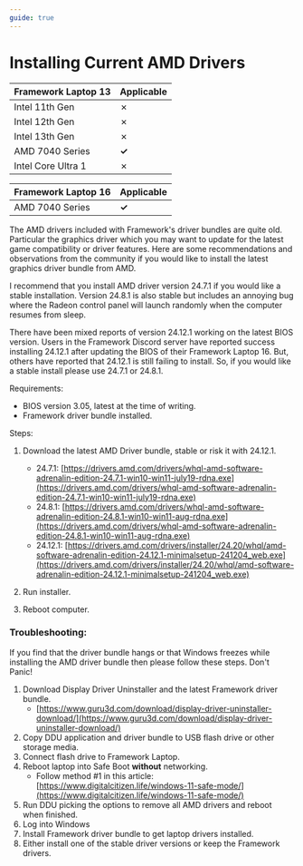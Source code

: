 ```yaml
---
guide: true
---
```

# Installing Current AMD Drivers

| Framework Laptop 13 | Applicable |
|---------------------|------------|
| Intel 11th Gen      | ✗          |
| Intel 12th Gen      | ✗          |
| Intel 13th Gen      | ✗          |
| AMD 7040 Series     | **✓**          |
| Intel Core Ultra 1  | ✗          |

| Framework Laptop 16 | Applicable |
|---------------------|------------|
| AMD 7040 Series     | **✓**          |

The AMD drivers included with Framework's driver bundles are quite old. Particular the graphics driver which you may want to update for the latest game compatibility or driver features. Here are some recommendations and observations from the community if you would like to install the latest graphics driver bundle from AMD.

I recommend that you install AMD driver version 24.7.1 if you would like a stable installation. Version 24.8.1 is also stable but includes an annoying bug where the Radeon control panel will launch randomly when the computer resumes from sleep.

There have been mixed reports of version 24.12.1 working on the latest BIOS version. Users in the Framework Discord server have reported success installing 24.12.1 after updating the BIOS of their Framework Laptop 16. But, others have reported that 24.12.1 is still failing to install. So, if you would like a stable install please use 24.7.1 or 24.8.1.

Requirements:

- BIOS version 3.05, latest at the time of writing.
- Framework driver bundle installed.

Steps:

1. Download the latest AMD Driver bundle, stable or risk it with 24.12.1.
    - 24.7.1: [https://drivers.amd.com/drivers/whql-amd-software-adrenalin-edition-24.7.1-win10-win11-july19-rdna.exe](https://drivers.amd.com/drivers/whql-amd-software-adrenalin-edition-24.7.1-win10-win11-july19-rdna.exe)
    - 24.8.1: [https://drivers.amd.com/drivers/whql-amd-software-adrenalin-edition-24.8.1-win10-win11-aug-rdna.exe](https://drivers.amd.com/drivers/whql-amd-software-adrenalin-edition-24.8.1-win10-win11-aug-rdna.exe)
    - 24.12.1: [https://drivers.amd.com/drivers/installer/24.20/whql/amd-software-adrenalin-edition-24.12.1-minimalsetup-241204_web.exe](https://drivers.amd.com/drivers/installer/24.20/whql/amd-software-adrenalin-edition-24.12.1-minimalsetup-241204_web.exe)

2. Run installer.
3. Reboot computer.

### Troubleshooting:

If you find that the driver bundle hangs or that Windows freezes while installing the AMD driver bundle then please follow these steps. Don't Panic!

1. Download Display Driver Uninstaller and the latest Framework driver bundle.
    - [https://www.guru3d.com/download/display-driver-uninstaller-download/](https://www.guru3d.com/download/display-driver-uninstaller-download/)
2. Copy DDU application and driver bundle to USB flash drive or other storage media.
3. Connect flash drive to Framework Laptop.
4. Reboot laptop into Safe Boot **without** networking.
    - Follow method #1 in this article: [https://www.digitalcitizen.life/windows-11-safe-mode/](https://www.digitalcitizen.life/windows-11-safe-mode/)
5. Run DDU picking the options to remove all AMD drivers and reboot when finished.
6. Log into Windows
7. Install Framework driver bundle to get laptop drivers installed.
8. Either install one of the stable driver versions or keep the Framework drivers.
